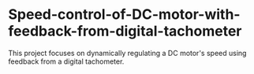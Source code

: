 # Speed-control-of-DC-motor-with-feedback-from-digital-tachometer
This project focuses on dynamically regulating a DC motor's speed using feedback from a digital tachometer.
